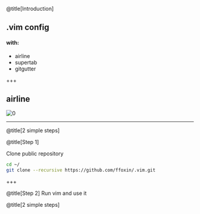 @title[Introduction]

## .vim config

#### with:
- airline
- supertab
- gitgutter

+++

## airline

<!-- .slide: data-background-transition="none" -->
![0](image=https://github.com/vim-airline/vim-airline/wiki/screenshots/demo.gif)

---

@title[2 simple steps]

@title[Step 1]

Clone public repository
```bash
cd ~/
git clone --recursive https://github.com/ffoxin/.vim.git
```

+++

@title[Step 2]
Run vim and use it

@title[2 simple steps]
